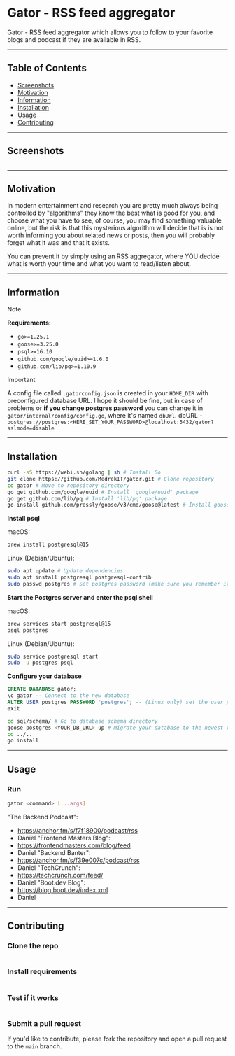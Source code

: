# Gator - RSS feed aggregator

Gator - RSS feed aggregator which allows you to follow to your favorite blogs and podcast if they are available in RSS.

---

## Table of Contents

- [Screenshots](#screenshots)
- [Motivation](#motivation)
- [Information](#information)
- [Installation](#installation)
- [Usage](#usage)
- [Contributing](#contributing)

---

## Screenshots

![]()

---

## Motivation

In modern entertainment and research you are pretty much always being controlled by "algorithms" they know the best what is good for you, and choose what you have to see, of course, you may find something valuable online, but the risk is that this mysterious algorithm will decide that is is not worth informing you about related news or posts, then you will probably forget what it was and that it exists.

You can prevent it by simply using an RSS aggregator, where YOU decide what is worth your time and what you want to read/listen about.

---

## Information

> [!NOTE]
> **Requirements:**
> - `go>=1.25.1`
> - `goose>=3.25.0`
> - `psql>=16.10`
> - `github.com/google/uuid>=1.6.0`
> - `github.com/lib/pq>=1.10.9`

> [!IMPORTANT]
> A config file called `.gatorconfig.json` is created in your `HOME_DIR` with preconfigured database URL. I hope it should be fine, but in case of problems or **if you change postgres password** you can change it in `gator/internal/config/config.go`, where it's named `dbUrl`.
> dbURL - `postgres://postgres:<HERE_SET_YOUR_PASSWORD>@localhost:5432/gator?sslmode=disable`
---

## Installation

```bash
curl -sS https://webi.sh/golang | sh # Install Go
git clone https://github.com/MedrekIT/gator.git # Clone repository
cd gator # Move to repository directory
go get github.com/google/uuid # Install 'google/uuid' package
go get github.com/lib/pq # Install 'lib/pq' package
go install github.com/pressly/goose/v3/cmd/goose@latest # Install goose
```
**Install psql**

macOS:
```bash
brew install postgresql@15
```
Linux (Debian/Ubuntu):
```bash
sudo apt update # Update dependencies
sudo apt install postgresql postgresql-contrib
sudo passwd postgres # Set postgres password (make sure you remember it and **provide into database URL**)
```
**Start the Postgres server and enter the psql shell**

macOS:
```bash
brew services start postgresql@15
psql postgres
```
Linux (Debian/Ubuntu):
```bash
sudo service postgresql start
sudo -u postgres psql
```
**Configure your database**

```SQL
CREATE DATABASE gator;
\c gator -- Connect to the new database
ALTER USER postgres PASSWORD 'postgres'; -- (Linux only) set the user password
exit
```

```bash
cd sql/schema/ # Go to database schema directory
goose postgres <YOUR_DB_URL> up # Migrate your database to the newest version
cd ../..
go install
```

---

## Usage

### Run
```bash
gator <command> [...args]
```

"The Backend Podcast":
 * https://anchor.fm/s/f7f18900/podcast/rss
 * Daniel
"Frontend Masters Blog":
 * https://frontendmasters.com/blog/feed
 * Daniel
"Backend Banter":
 * https://anchor.fm/s/f39e007c/podcast/rss
 * Daniel
"TechCrunch":
 * https://techcrunch.com/feed/
 * Daniel
"Boot.dev Blog":
 * https://blog.boot.dev/index.xml
 * Daniel

---

## Contributing

### Clone the repo

```bash
```

### Install requirements

```bash
```

### Test if it works

```bash
```

### Submit a pull request

If you'd like to contribute, please fork the repository and open a pull request to the `main` branch.
